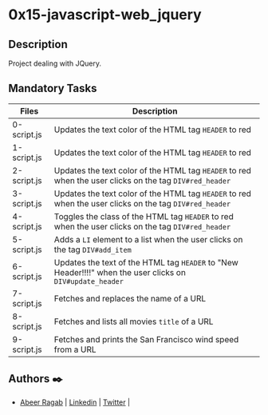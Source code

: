 # 0x15-javascript-web_jquery

## Description

Project dealing with JQuery.

## Mandatory Tasks

| Files | Description |
| ----- | ----------- |
| 0-script.js | Updates the text color of the HTML tag `HEADER` to red |
| 1-script.js | Updates the text color of the HTML tag `HEADER` to red |
| 2-script.js | Updates the text color of the HTML tag `HEADER` to red when the user clicks on the tag `DIV#red_header` |
| 3-script.js | Updates the text color of the HTML tag `HEADER` to red when the user clicks on the tag `DIV#red_header` |
| 4-script.js | Toggles the class of the HTML tag `HEADER` to red when the user clicks on the tag `DIV#red_header` |
| 5-script.js | Adds a `LI` element to a list when the user clicks on the tag `DIV#add_item` |
| 6-script.js | Updates the text of the HTML tag `HEADER` to "New Header!!!!" when the user clicks on `DIV#update_header` |
| 7-script.js | Fetches and replaces the name of a URL |
| 8-script.js | Fetches and lists all movies `title` of a URL |
| 9-script.js | Fetches and prints the San Francisco wind speed from a URL |


## Authors :black_nib:

- [Abeer Ragab](https://github.com/Abeer-M-Ali) | [Linkedin](https://www.linkedin.com/in/abeer-ragab-b25872260/) | [Twitter](https://twitter.com/abeerragab5211) | 
